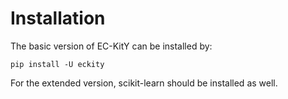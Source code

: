 # Installation

The basic version of EC-KitY can be installed by:

```
pip install -U eckity
```

For the extended version, scikit-learn should be installed as well.
